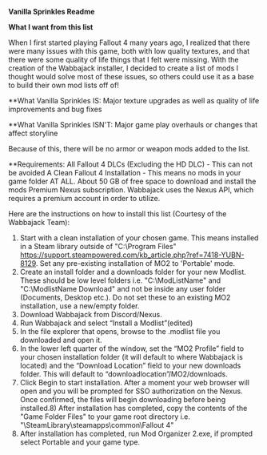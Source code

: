**Vanilla Sprinkles Readme**

**What I want from this list**


When I first started playing Fallout 4 many years ago, I realized that there were many issues with this game, both with low quality textures, and that there were some quality of life things that I felt were missing. With the creation of the Wabbajack installer, I decided to create a list of mods I thought would solve most of these issues, so others could use it as a base to build their own mod lists off of!



**What Vanilla Sprinkles IS: 
Major texture upgrades as well as quality of life improvements and bug fixes

**What Vanilla Sprinkles ISN'T:
Major game play overhauls or changes that affect storyline


Because of this, there will be no armor or weapon mods added to the list.


**Requirements:
All Fallout 4 DLCs (Excluding the HD DLC) - This can not be avoided
A Clean Fallout 4 Installation - This means no mods in your game folder AT ALL.
About 50 GB of free space to download and install the mods
Premium Nexus subscription. Wabbajack uses the Nexus API, which requires a premium account in order to utilize.

Here are the instructions on how to install this list (Courtesy of the Wabbajack Team):


1. Start with a clean installation of your chosen game. This means installed in a Steam library outside of "C:\Program Files" https://support.steampowered.com/kb_article.php?ref=7418-YUBN-8129. Set any pre-existing installation of MO2 to 'Portable' mode.
2. Create an install folder and a downloads folder for your new Modlist. These should be low level folders i.e. "C:\ModListName" and "C:\ModlistName Download" and not be inside any user folder (Documents, Desktop etc.). Do not set these to an existing MO2 installation, use a new/empty folder.
3. Download Wabbajack from Discord/Nexus.
4. Run Wabbajack and select “Install a Modlist”(edited)
5. In the file explorer that opens, browse to the .modlist file you downloaded and open it.
6. In the lower left quarter of the window, set the “MO2 Profile” field to your chosen installation folder (it will default to where Wabbajack is located) and the “Download Location” field to your new downloads folder. This will default to “downloadlocation”/MO2/downloads.
7. Click Begin to start installation. After a moment your web browser will open and you will be prompted for SSO authorization on the Nexus. Once confirmed, the files will begin downloading before being installed.8) After installation has completed, copy the contents of the "Game Folder Files" to your game root directory i.e. "\SteamLibrary\steamapps\common\Fallout 4"
9. After installation has completed, run Mod Organizer 2.exe, if prompted select Portable and your game type.
